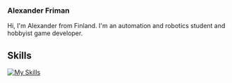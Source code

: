 ### Alexander Friman
Hi, I'm Alexander from Finland. I'm an automation and robotics student and hobbyist game developer.

## Skills
[![My Skills](https://skillicons.dev/icons?i=js,html,css)](https://skillicons.dev)

